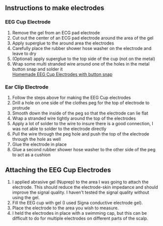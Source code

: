 ## Instructions to make electrodes
### EEG Cup Electrode
1. Remove the gel from an ECG pad electrode
2. Cut out the center of an ECG pad electrode around the area of the gel 
3. Apply superglue to the around area the electrodes
4. Carefully place the rubber shower hose washer on the electrode and leave to dry
5. (Optional) apply superglue to the top side of the cup (not on the metal)
6. Wrap some multi stranded wire around one of the holes in the metal button snap and solder it  
[Homemade EEG Cup Electrodes with button snap](diy_eeg_cup_electrode_and_ecg_pad2.jpg) 

### Ear Clip Electrode
1. Follow the steps above for making the EEG Cup electrodes
2. Drill a hole on one side of the clothes peg for the top of electrode to protrude
3. Smooth down the inside of the peg so that the electrode can lie flat
4. Wrap a stranded wire tightly around the top of the electrodes
5. Apply a lot of solder to the wire to insure there is a good connection, I was not able to solder to the electrode directly
6. Pull the wire through the peg hole and push the top of the electrode through the hole as well
7. Glue the electrode in place
8. Glue a second rubber shower hose washer to the other side of the peg to act as a cushion

## Attaching the EEG Cup Electrodes
1. I applied abrasive gel (Nuprep) to the area I was going to attach the electrode. This should reduce the electrode-skin impedance and should improve the signal quality. I haven't tested the signal quality without using the gel.
2. Fill the EEG cup with gel (I used Signa conductive electrode gel).
3. Place the electrode to the area you wish to measure.
4. I held the electrodes in place with a swimming cap, but this can be difficult to do for multiple electrodes on different parts of the scalp.
